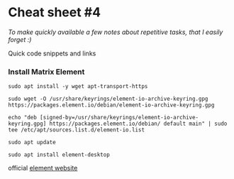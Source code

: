 
# Cheat sheet #4

*To make quickly available a few notes about repetitive tasks, that I easily forget :)*

Quick code snippets and links
  
 ### Install Matrix Element
 
```
sudo apt install -y wget apt-transport-https
‍
sudo wget -O /usr/share/keyrings/element-io-archive-keyring.gpg https://packages.element.io/debian/element-io-archive-keyring.gpg
‍
echo "deb [signed-by=/usr/share/keyrings/element-io-archive-keyring.gpg] https://packages.element.io/debian/ default main" | sudo tee /etc/apt/sources.list.d/element-io.list

sudo apt update

sudo apt install element-desktop
```


official [element website](https://element.io/download#linux)
